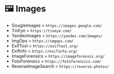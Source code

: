 # 🖼️ Images
- GoogleImages = `https://images.google.com/`
- TinEye = `https://tineye.com/`
- YandexImages = `https://yandex.com/images/`
- ImgOps = `https://imgops.com/`
- ExifTool = `https://exiftool.org/`
- ExifInfo = `https://exifinfo.org/`
- ImageForensics = `https://imageforensic.org/`
- FotoForensics = `https://fotoforensics.com/`
- ReverseImageSearch = `https://reverse.photos/`
